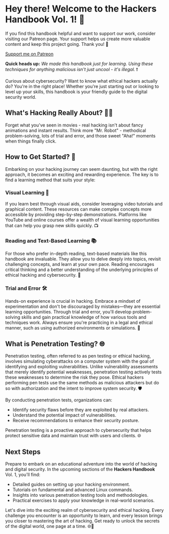 # Hey there! Welcome to the Hackers Handbook Vol. 1! 🚀

If you find this handbook helpful and want to support our work, consider visiting our Patreon page. Your support helps us create more valuable content and keep this project going. Thank you! 🙏

[Support me on Patreon](https://www.patreon.com/icysponge/shop/hackers-handbook-vol-1-103217?utm_medium=clipboard_copy&utm_source=copyLink&utm_campaign=productshare_creator&utm_content=join_link)

**Quick heads up:** *We made this handbook just for learning. Using these techniques for anything malicious isn't just uncool - it's illegal.* ❗

Curious about cybersecurity? Want to know what ethical hackers actually do? You're in the right place! Whether you're just starting out or looking to level up your skills, this handbook is your friendly guide to the digital security world. 

## What's Hacking Really About? 🕵️‍♂️

Forget what you've seen in movies - real hacking isn't about fancy animations and instant results. Think more "Mr. Robot" - methodical problem-solving, lots of trial and error, and those sweet "Aha!" moments when things finally click.

## How to Get Started? 🚀

Embarking on your hacking journey can seem daunting, but with the right approach, it becomes an exciting and rewarding experience. The key is to find a learning method that suits your style:

### Visual Learning 👀

If you learn best through visual aids, consider leveraging video tutorials and graphical content. These resources can make complex concepts more accessible by providing step-by-step demonstrations. Platforms like YouTube and online courses offer a wealth of visual learning opportunities that can help you grasp new skills quickly. 📺

### Reading and Text-Based Learning 📚

For those who prefer in-depth reading, text-based materials like this handbook are invaluable. They allow you to delve deeply into topics, revisit challenging concepts, and learn at your own pace. Reading encourages critical thinking and a better understanding of the underlying principles of ethical hacking and cybersecurity. 📖

### Trial and Error 🛠️

Hands-on experience is crucial in hacking. Embrace a mindset of experimentation and don't be discouraged by mistakes—they are essential learning opportunities. Through trial and error, you'll develop problem-solving skills and gain practical knowledge of how various tools and techniques work. Always ensure you're practicing in a legal and ethical manner, such as using authorized environments or simulations. 🧩

## What is Penetration Testing? 🌐

Penetration testing, often referred to as pen testing or ethical hacking, involves simulating cyberattacks on a computer system with the goal of identifying and exploiting vulnerabilities. Unlike vulnerability assessments that merely identify potential weaknesses, penetration testing actively tests these weaknesses to determine the risk they pose. Ethical hackers performing pen tests use the same methods as malicious attackers but do so with authorization and the intent to improve system security. 🛡️

By conducting penetration tests, organizations can:

- Identify security flaws before they are exploited by real attackers.
- Understand the potential impact of vulnerabilities.
- Receive recommendations to enhance their security posture.

Penetration testing is a proactive approach to cybersecurity that helps protect sensitive data and maintain trust with users and clients. 🌐

## Next Steps

Prepare to embark on an educational adventure into the world of hacking and digital security. In the upcoming sections of the **Hackers Handbook** Vol. 1, you'll find:

- Detailed guides on setting up your hacking environment.
- Tutorials on fundamental and advanced Linux commands.
- Insights into various penetration testing tools and methodologies.
- Practical exercises to apply your knowledge in real-world scenarios.

Let's dive into the exciting realm of cybersecurity and ethical hacking. Every challenge you encounter is an opportunity to learn, and every lesson brings you closer to mastering the art of hacking. Get ready to unlock the secrets of the digital world, one page at a time. 🌐📖
